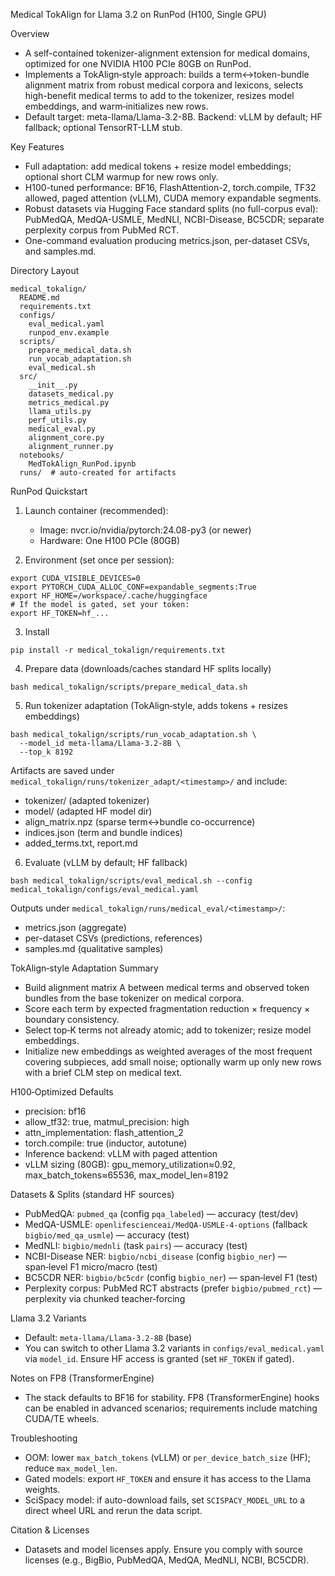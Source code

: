 Medical TokAlign for Llama 3.2 on RunPod (H100, Single GPU)

Overview
- A self-contained tokenizer-alignment extension for medical domains, optimized for one NVIDIA H100 PCIe 80GB on RunPod.
- Implements a TokAlign‑style approach: builds a term↔token-bundle alignment matrix from robust medical corpora and lexicons, selects high-benefit medical terms to add to the tokenizer, resizes model embeddings, and warm‑initializes new rows.
- Default target: meta-llama/Llama-3.2-8B. Backend: vLLM by default; HF fallback; optional TensorRT-LLM stub.

Key Features
- Full adaptation: add medical tokens + resize model embeddings; optional short CLM warmup for new rows only.
- H100-tuned performance: BF16, FlashAttention-2, torch.compile, TF32 allowed, paged attention (vLLM), CUDA memory expandable segments.
- Robust datasets via Hugging Face standard splits (no full-corpus eval): PubMedQA, MedQA-USMLE, MedNLI, NCBI-Disease, BC5CDR; separate perplexity corpus from PubMed RCT.
- One-command evaluation producing metrics.json, per-dataset CSVs, and samples.md.

Directory Layout
```
medical_tokalign/
  README.md
  requirements.txt
  configs/
    eval_medical.yaml
    runpod_env.example
  scripts/
    prepare_medical_data.sh
    run_vocab_adaptation.sh
    eval_medical.sh
  src/
    __init__.py
    datasets_medical.py
    metrics_medical.py
    llama_utils.py
    perf_utils.py
    medical_eval.py
    alignment_core.py
    alignment_runner.py
  notebooks/
    MedTokAlign_RunPod.ipynb
  runs/  # auto-created for artifacts
```

RunPod Quickstart
1) Launch container (recommended):
   - Image: nvcr.io/nvidia/pytorch:24.08-py3 (or newer)
   - Hardware: One H100 PCIe (80GB)

2) Environment (set once per session):
```
export CUDA_VISIBLE_DEVICES=0
export PYTORCH_CUDA_ALLOC_CONF=expandable_segments:True
export HF_HOME=/workspace/.cache/huggingface
# If the model is gated, set your token:
export HF_TOKEN=hf_...
```

3) Install
```
pip install -r medical_tokalign/requirements.txt
```

4) Prepare data (downloads/caches standard HF splits locally)
```
bash medical_tokalign/scripts/prepare_medical_data.sh
```

5) Run tokenizer adaptation (TokAlign‑style, adds tokens + resizes embeddings)
```
bash medical_tokalign/scripts/run_vocab_adaptation.sh \
  --model_id meta-llama/Llama-3.2-8B \
  --top_k 8192
```
Artifacts are saved under `medical_tokalign/runs/tokenizer_adapt/<timestamp>/` and include:
- tokenizer/ (adapted tokenizer)
- model/ (adapted HF model dir)
- align_matrix.npz (sparse term↔bundle co-occurrence)
- indices.json (term and bundle indices)
- added_terms.txt, report.md

6) Evaluate (vLLM by default; HF fallback)
```
bash medical_tokalign/scripts/eval_medical.sh --config medical_tokalign/configs/eval_medical.yaml
```
Outputs under `medical_tokalign/runs/medical_eval/<timestamp>/`:
- metrics.json (aggregate)
- per-dataset CSVs (predictions, references)
- samples.md (qualitative samples)

TokAlign‑style Adaptation Summary
- Build alignment matrix A between medical terms and observed token bundles from the base tokenizer on medical corpora.
- Score each term by expected fragmentation reduction × frequency × boundary consistency.
- Select top‑K terms not already atomic; add to tokenizer; resize model embeddings.
- Initialize new embeddings as weighted averages of the most frequent covering subpieces, add small noise; optionally warm up only new rows with a brief CLM step on medical text.

H100‑Optimized Defaults
- precision: bf16
- allow_tf32: true, matmul_precision: high
- attn_implementation: flash_attention_2
- torch.compile: true (inductor, autotune)
- Inference backend: vLLM with paged attention
- vLLM sizing (80GB): gpu_memory_utilization≈0.92, max_batch_tokens≈65536, max_model_len=8192

Datasets & Splits (standard HF sources)
- PubMedQA: `pubmed_qa` (config `pqa_labeled`) — accuracy (test/dev)
- MedQA-USMLE: `openlifescienceai/MedQA-USMLE-4-options` (fallback `bigbio/med_qa_usmle`) — accuracy (test)
- MedNLI: `bigbio/mednli` (task `pairs`) — accuracy (test)
- NCBI-Disease NER: `bigbio/ncbi_disease` (config `bigbio_ner`) — span‑level F1 micro/macro (test)
- BC5CDR NER: `bigbio/bc5cdr` (config `bigbio_ner`) — span‑level F1 (test)
- Perplexity corpus: PubMed RCT abstracts (prefer `bigbio/pubmed_rct`) — perplexity via chunked teacher‑forcing

Llama 3.2 Variants
- Default: `meta-llama/Llama-3.2-8B` (base)
- You can switch to other Llama 3.2 variants in `configs/eval_medical.yaml` via `model_id`.
  Ensure HF access is granted (set `HF_TOKEN` if gated).

Notes on FP8 (TransformerEngine)
- The stack defaults to BF16 for stability. FP8 (TransformerEngine) hooks can be enabled in advanced scenarios; requirements include matching CUDA/TE wheels.

Troubleshooting
- OOM: lower `max_batch_tokens` (vLLM) or `per_device_batch_size` (HF); reduce `max_model_len`.
- Gated models: export `HF_TOKEN` and ensure it has access to the Llama weights.
- SciSpacy model: if auto-download fails, set `SCISPACY_MODEL_URL` to a direct wheel URL and rerun the data script.

Citation & Licenses
- Datasets and model licenses apply. Ensure you comply with source licenses (e.g., BigBio, PubMedQA, MedQA, MedNLI, NCBI, BC5CDR).


